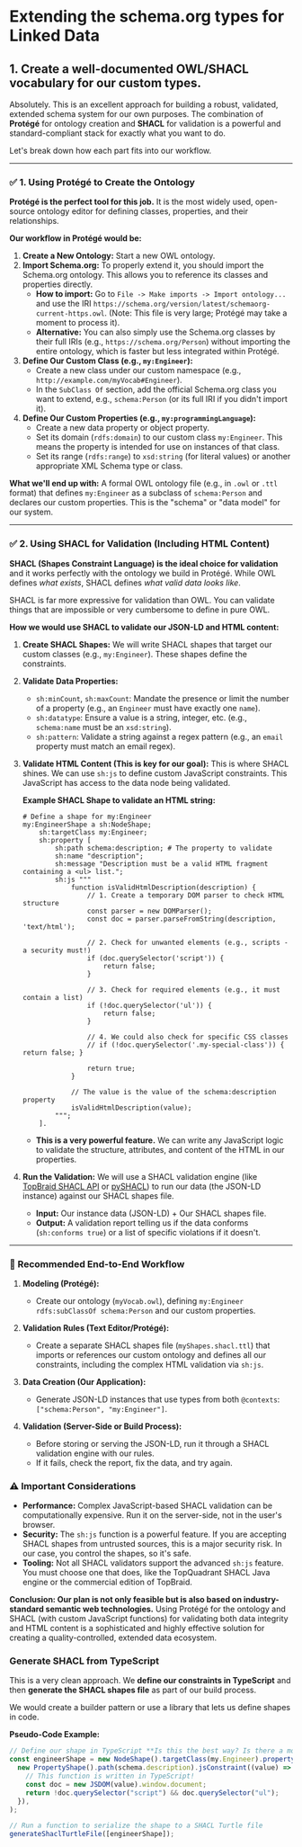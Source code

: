 # Extending the schema.org types for Linked Data

## 1. Create a well-documented OWL/SHACL vocabulary for our custom types.

Absolutely. This is an excellent approach for building a robust, validated, extended schema system for our own purposes. The combination of **Protégé** for ontology creation and **SHACL** for validation is a powerful and standard-compliant stack for exactly what you want to do.

Let's break down how each part fits into our workflow.

---

### ✅ 1. Using Protégé to Create the Ontology

**Protégé is the perfect tool for this job.** It is the most widely used, open-source ontology editor for defining classes, properties, and their relationships.

**Our workflow in Protégé would be:**

1.  **Create a New Ontology:** Start a new OWL ontology.
2.  **Import Schema.org:** To properly extend it, you should import the Schema.org ontology. This allows you to reference its classes and properties directly.
    - **How to import:** Go to `File -> Make imports -> Import ontology...` and use the IRI `https://schema.org/version/latest/schemaorg-current-https.owl`. (Note: This file is very large; Protégé may take a moment to process it).
    - **Alternative:** You can also simply use the Schema.org classes by their full IRIs (e.g., `https://schema.org/Person`) without importing the entire ontology, which is faster but less integrated within Protégé.
3.  **Define Our Custom Class (e.g., `my:Engineer`):**
    - Create a new class under our custom namespace (e.g., `http://example.com/myVocab#Engineer`).
    - In the `SubClass Of` section, add the official Schema.org class you want to extend, e.g., `schema:Person` (or its full IRI if you didn't import it).
4.  **Define Our Custom Properties (e.g., `my:programmingLanguage`):**
    - Create a new data property or object property.
    - Set its domain (`rdfs:domain`) to our custom class `my:Engineer`. This means the property is intended for use on instances of that class.
    - Set its range (`rdfs:range`) to `xsd:string` (for literal values) or another appropriate XML Schema type or class.

**What we'll end up with:** A formal OWL ontology file (e.g., in `.owl` or `.ttl` format) that defines `my:Engineer` as a subclass of `schema:Person` and declares our custom properties. This is the "schema" or "data model" for our system.

---

### ✅ 2. Using SHACL for Validation (Including HTML Content)

**SHACL (Shapes Constraint Language) is the ideal choice for validation** and it works perfectly with the ontology we build in Protégé. While OWL defines _what exists_, SHACL defines _what valid data looks like_.

SHACL is far more expressive for validation than OWL. You can validate things that are impossible or very cumbersome to define in pure OWL.

**How we would use SHACL to validate our JSON-LD and HTML content:**

1.  **Create SHACL Shapes:** We will write SHACL shapes that target our custom classes (e.g., `my:Engineer`). These shapes define the constraints.
2.  **Validate Data Properties:**
    - `sh:minCount`, `sh:maxCount`: Mandate the presence or limit the number of a property (e.g., an `Engineer` must have exactly one `name`).
    - `sh:datatype`: Ensure a value is a string, integer, etc. (e.g., `schema:name` must be an `xsd:string`).
    - `sh:pattern`: Validate a string against a regex pattern (e.g., an `email` property must match an email regex).
3.  **Validate HTML Content (This is key for our goal):** This is where SHACL shines. We can use `sh:js` to define custom JavaScript constraints. This JavaScript has access to the data node being validated.

    **Example SHACL Shape to validate an HTML string:**

    ```turtle
    # Define a shape for my:Engineer
    my:EngineerShape a sh:NodeShape;
        sh:targetClass my:Engineer;
        sh:property [
            sh:path schema:description; # The property to validate
            sh:name "description";
            sh:message "Description must be a valid HTML fragment containing a <ul> list.";
            sh:js """
                function isValidHtmlDescription(description) {
                    // 1. Create a temporary DOM parser to check HTML structure
                    const parser = new DOMParser();
                    const doc = parser.parseFromString(description, 'text/html');

                    // 2. Check for unwanted elements (e.g., scripts - a security must!)
                    if (doc.querySelector('script')) {
                        return false;
                    }

                    // 3. Check for required elements (e.g., it must contain a list)
                    if (!doc.querySelector('ul')) {
                        return false;
                    }

                    // 4. We could also check for specific CSS classes
                    // if (!doc.querySelector('.my-special-class')) { return false; }

                    return true;
                }

                // The value is the value of the schema:description property
                isValidHtmlDescription(value);
            """;
        ].
    ```

    - **This is a very powerful feature.** We can write any JavaScript logic to validate the structure, attributes, and content of the HTML in our properties.

4.  **Run the Validation:** We will use a SHACL validation engine (like [TopBraid SHACL API](https://github.com/TopQuadrant/shacl) or [pySHACL](https://github.com/RDFLib/pySHACL)) to run our data (the JSON-LD instance) against our SHACL shapes file.
    - **Input:** Our instance data (JSON-LD) + Our SHACL shapes file.
    - **Output:** A validation report telling us if the data conforms (`sh:conforms true`) or a list of specific violations if it doesn't.

---

### 🚀 Recommended End-to-End Workflow

1.  **Modeling (Protégé):**
    - Create our ontology (`myVocab.owl`), defining `my:Engineer` `rdfs:subClassOf schema:Person` and our custom properties.

2.  **Validation Rules (Text Editor/Protégé):**
    - Create a separate SHACL shapes file (`myShapes.shacl.ttl`) that imports or references our custom ontology and defines all our constraints, including the complex HTML validation via `sh:js`.

3.  **Data Creation (Our Application):**
    - Generate JSON-LD instances that use types from both `@contexts`: `["schema:Person", "my:Engineer"]`.

4.  **Validation (Server-Side or Build Process):**
    - Before storing or serving the JSON-LD, run it through a SHACL validation engine with our rules.
    - If it fails, check the report, fix the data, and try again.

### ⚠️ Important Considerations

- **Performance:** Complex JavaScript-based SHACL validation can be computationally expensive. Run it on the server-side, not in the user's browser.
- **Security:** The `sh:js` function is a powerful feature. If you are accepting SHACL shapes from untrusted sources, this is a major security risk. In our case, you control the shapes, so it's safe.
- **Tooling:** Not all SHACL validators support the advanced `sh:js` feature. You must choose one that does, like the TopQuadrant SHACL Java engine or the commercial edition of TopBraid.

**Conclusion: Our plan is not only feasible but is also based on industry-standard semantic web technologies.** Using Protégé for the ontology and SHACL (with custom JavaScript functions) for validating both data integrity and HTML content is a sophisticated and highly effective solution for creating a quality-controlled, extended data ecosystem.

### Generate SHACL from TypeScript

This is a very clean approach. We **define our constraints in TypeScript** and then **generate the SHACL shapes file** as part of our build process.

We would create a builder pattern or use a library that lets us define shapes in code.

**Pseudo-Code Example:**

```typescript
// Define our shape in TypeScript **Is this the best way? Is there a more FP approach?**
const engineerShape = new NodeShape().targetClass(my.Engineer).property(
  new PropertyShape().path(schema.description).jsConstraint((value) => {
    // This function is written in TypeScript!
    const doc = new JSDOM(value).window.document;
    return !doc.querySelector("script") && doc.querySelector("ul");
  }),
);

// Run a function to serialize the shape to a SHACL Turtle file
generateShaclTurtleFile([engineerShape]);
```
